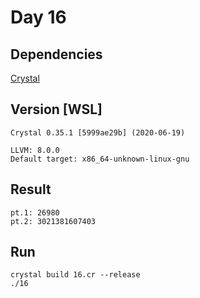 # Day 16

## Dependencies

[Crystal](https://crystal-lang.org/)  

## Version [WSL]

    Crystal 0.35.1 [5999ae29b] (2020-06-19)

    LLVM: 8.0.0
    Default target: x86_64-unknown-linux-gnu

## Result

    pt.1: 26980
    pt.2: 3021381607403

## Run

    crystal build 16.cr --release
    ./16